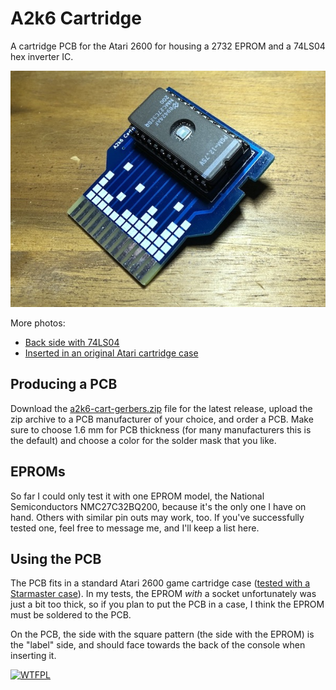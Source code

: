 # A2k6 Cartridge

A cartridge PCB for the Atari 2600 for housing a 2732 EPROM and a 74LS04 hex inverter IC.

![a2k6 pcb front](images/pcb-front.jpg)

More photos:
* [Back side with 74LS04](images/pcb-back.jpg)
* [Inserted in an original Atari cartridge case](images/pcb-case.jpg)

## Producing a PCB

Download the [a2k6-cart-gerbers.zip](https://github.com/sarweiler/a2k6-cart/releases/latest/download/a2k6-cart-gerbers.zip) file for the latest release, upload the zip archive to a PCB manufacturer of your choice, and order a PCB. Make sure to choose 1.6 mm for PCB thickness (for many manufacturers this is the default) and choose a color for the solder mask that you like.

## EPROMs

So far I could only test it with one EPROM model, the National Semiconductors NMC27C32BQ200, because it's the only one I have on hand. Others with similar pin outs may work, too. If you've successfully tested one, feel free to message me, and I'll keep a list here.

## Using the PCB

The PCB fits in a standard Atari 2600 game cartridge case ([tested with a Starmaster case](images/pcb-case.jpg)). In my tests, the EPROM *with* a socket unfortunately was just a bit too thick, so if you plan to put the PCB in a case, I think the EPROM must be soldered to the PCB.

On the PCB, the side with the square pattern (the side with the EPROM) is the "label" side, and should face towards the back of the console when inserting it.


[![WTFPL](http://www.wtfpl.net/wp-content/uploads/2012/12/wtfpl-badge-4.png)](http://www.wtfpl.net)